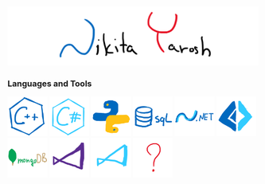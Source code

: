 ![Header](https://github.com/THRUWOL/THRUWOL/blob/main/assets/header.png)

### Languages and Tools

 <img src="https://github.com/THRUWOL/THRUWOL/blob/main/assets/logo/cpp.png" alt="cpp" width="80"/> <img src="https://github.com/THRUWOL/THRUWOL/blob/main/assets/logo/csp.png" alt="csp" width="80"/> <img src="https://github.com/THRUWOL/THRUWOL/blob/main/assets/logo/python.png" alt="python" width="80"/> <img src="https://github.com/THRUWOL/THRUWOL/blob/main/assets/logo/sql.png" alt="sql" width="80"/> <img src="https://github.com/THRUWOL/THRUWOL/blob/main/assets/logo/dnet.png" alt="dnet" width="80"/> <img src="https://github.com/THRUWOL/THRUWOL/blob/main/assets/logo/fsp.png" alt="fsp" width="80"/> <img src="https://github.com/THRUWOL/THRUWOL/blob/main/assets/logo/mongodb.png" alt="mongodb" width="80"/> <img src="https://github.com/THRUWOL/THRUWOL/blob/main/assets/logo/vs.png" alt="vs" width="80"/> <img src="https://github.com/THRUWOL/THRUWOL/blob/main/assets/logo/vsc.png" alt="vsc" width="80"/> <img src="https://github.com/THRUWOL/THRUWOL/blob/main/assets/logo/wtf.png" alt="wtf" width="80"/> 

